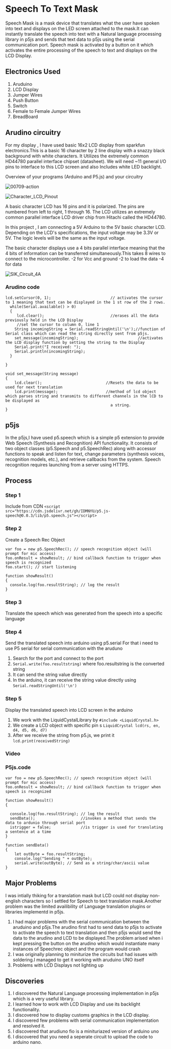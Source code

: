 # Speech To Text Mask 


Speech Mask is a mask device that translates what the user have spoken into text and displays on the LED screen attached to the mask.It can instantly translate the speech into text with a Natural language processing library in p5js and sends that text data to p5js using the serial communication port.
Speech mask is activated by a button on it which activates the entire processing of the speech to text and displays on the LCD Display.


## Electronics Used

1. Aruduino 
2. LCD Display
3. Jumper Wires
5. Push Button 
6. Switch
7. Female to Female Jumper Wires
8. BreadBoard



## Arudino circuitry
For my display , I have used basic 16x2 LCD display from sparkfun electronics.This is a basic 16 character by 2 line display with a snazzy black background with white characters. It Utilizes the extremely common HD44780 parallel interface chipset (datasheet). We will need ~11 general I/O pins to interface to this LCD screen and also Includes white LED backlight.




Overview of your programs (Arduino and P5.js) and your circuitry


![00709-action](https://user-images.githubusercontent.com/31856059/167937396-af213f9c-96aa-4968-9b75-f23d8bd4e783.jpeg)


![Character_LCD_Pinout](https://user-images.githubusercontent.com/31856059/167933617-cdb03a03-93dd-40de-91ee-2f9a2b1fd689.png)


A basic character LCD has 16 pins and it is polarized. The pins are numbered from left to right, 1 through 16. The LCD utilizes an extremely common parallel interface LCD driver chip from Hitachi called the HD44780. 

In this project , I am connecting a 5V Arduino to the 5V basic character LCD. Depending on the LCD's specifications, the input voltage may be 3.3V or 5V. The logic levels will be the same as the input voltage. 

The basic character displays use a 4 bits parallel interface meaning that the 4 bits of information can be transferred simultaneously.This takes 8 wires to connect to the microcontroller.
-2 for Vcc and ground
-2 to load the data
-4 for data

![SIK_Circuit_4A](https://user-images.githubusercontent.com/31856059/167934670-5b7fd099-157d-4c86-9b17-89206b8ac667.png)


### Arudino code 
````
lcd.setCursor(0, 1);                          // activates the cursor to 1 meaning that text can be displayed in the 1 st row of the 2 rows.
  while(Serial.available() > 0)
  {
     lcd.clear();                             //erases all the data previously held in the LCD Display
     //set the cursor to column 0, line 1
    String incomingString = Serial.readStringUntil('\n');//function of Serial class which can read the string directly sent from p5js.     
    set_message(incomingString);                          //activates the LCD display function by setting the string to the Display
    Serial.print("I received: ");
    Serial.println(incomingString);
  }
 
}

void set_message(String message)
{
    lcd.clear();                            //Resets the data to be used for next translation
    lcd.print(message);                     //method of lcd object which parses string and transmits to different channels in the lCD to be displayed as 
                                              a string.
}
````


## p5js 

In the p5js,I have used p5.speech which is a simple p5 extension to provide Web Speech (Synthesis and Recognition) API functionality. It consists of two object classes (p5.Speech and p5.SpeechRec) along with accessor functions to speak and listen for text, change parameters (synthesis voices, recognition models, etc.), and retrieve callbacks from the system. Speech recognition requires launching from a server using HTTPS.

## Process 
### Step 1
Include from CDN
````<script src="https://cdn.jsdelivr.net/gh/IDMNYU/p5.js-speech@0.0.3/lib/p5.speech.js"></script>````

### Step 2 
 Create a Speech Rec Object 

````
var foo = new p5.SpeechRec(); // speech recognition object (will prompt for mic access)
foo.onResult = showResult; // bind callback function to trigger when speech is recognized
foo.start(); // start listening

function showResult()
{
  console.log(foo.resultString); // log the result
}
````

### Step 3 
Translate the speech which was generated from the speech into a specific language

### Step 4
Send the translated speech into arduino using p5.serial
For that i need to use P5 serial for serial communication with the aruduno

1. Search for the port and connect to the port 
2. ````Serial.write(foo.resultstring)```` where foo.resultstring is the converted string 
3. It can send the string value directly 
4. In the arduino, it can receive the string value directly using ````Serial.readStringUntil('\n')```` 


### Step 5
Display the translated speech into LCD screen in the arduino 


1. We work with the LiquidCystalLibrary by ````#include <LiquidCrystal.h>````
2. We create a LCD object with specific pin s ````LiquidCrystal lcd(rs, en, d4, d5, d6, d7)````
3. After we receive the string from p5.js, we print it ````lcd.print(receivedString)````



### Video 


### P5js.code

````
var foo = new p5.SpeechRec(); // speech recognition object (will prompt for mic access)
foo.onResult = showResult; // bind callback function to trigger when speech is recognized

function showResult()
{
 
  console.log(foo.resultString); // log the result
  sendData();                    //invokes a method that sends the data to ardunio through serial port
  istrigger = false;             //is trigger is used for translating a sentence at a time 
}

function sendData() 
{ 
    let outByte = foo.resultString;
    console.log("Sending " + outByte);
    serial.write(outByte); // Send as a string/char/ascii value
}
````


## Major Problems 

I was intially thiking for a translation mask but LCD could not display non-english characters so I settled for Speech to text translation mask.Another problem was the limited availibility of Language translation plugins or libraries implementd in p5js.

1.  I had major problems with the serial communication between the aruduino and p5js.The arudino first had to send data to p5js to activate to activate the speech to text translation and then p5js would send the data to the arudino and LCD to be displayed.The problem arised when i kept pressing the button on the arudino which would instantiate many instances of Speechrec object and the program would crash 
2.  I was originally planning to miniturize the circuits but had issues with soldering.I managed to get it working with aruduino UNO itself
3.  Problems with LCD Displays not lighting up



## Discoveries 

1. I discovered the Natural Language processing implementation in p5js which is a very useful library.
2. I learned how to work with LCD Display and use its backlight functionality.
3. I discovered how to display customs graphics in the LCD display.
4. I discovered few problems with serial communication implementation and resolved it.
5. I discovered that arudiuno fio is a minituriazed version of arduino uno
6. I discovered that you need a seperate circuit to upload the code to arduino nano.





























